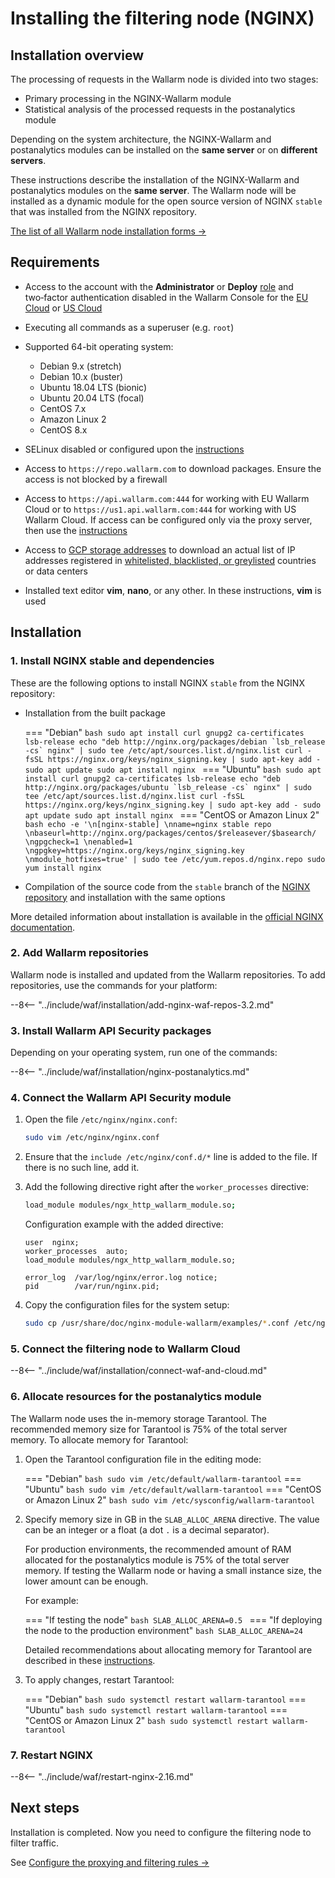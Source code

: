 [img-wl-console-users]:             ../images/check-users.png 
[memory-instr]:                     ../admin-en/configuration-guides/allocate-resources-for-waf-node.md

# Installing the filtering node (NGINX)

## Installation overview

The processing of requests in the Wallarm node is divided into two stages:

* Primary processing in the NGINX-Wallarm module
* Statistical analysis of the processed requests in the postanalytics module

Depending on the system architecture, the NGINX-Wallarm and postanalytics modules can be installed on the **same server** or on **different servers**.

These instructions describe the installation of the NGINX-Wallarm and postanalytics modules on the **same server**. The Wallarm node will be installed as a dynamic module for the open source version of NGINX `stable` that was installed from the NGINX repository.

[The list of all Wallarm node installation forms →](../admin-en/supported-platforms.md)

## Requirements

* Access to the account with the **Administrator** or **Deploy** [role](../user-guides/settings/users.md) and two‑factor authentication disabled in the Wallarm Console for the [EU Cloud](https://my.wallarm.com/) or [US Cloud](https://us1.my.wallarm.com/)
* Executing all commands as a superuser (e.g. `root`)
* Supported 64-bit operating system:

    * Debian 9.x (stretch)
    * Debian 10.x (buster)
    * Ubuntu 18.04 LTS (bionic)
    * Ubuntu 20.04 LTS (focal)
    * CentOS 7.x
    * Amazon Linux 2
    * CentOS 8.x
* SELinux disabled or configured upon the [instructions](../admin-en/configure-selinux.md)
* Access to `https://repo.wallarm.com` to download packages. Ensure the access is not blocked by a firewall
* Access to `https://api.wallarm.com:444` for working with EU Wallarm Cloud or to `https://us1.api.wallarm.com:444` for working with US Wallarm Cloud. If access can be configured only via the proxy server, then use the [instructions](qs-setup-proxy-en.md)
* Access to [GCP storage addresses](https://www.gstatic.com/ipranges/goog.json) to download an actual list of IP addresses registered in [whitelisted, blacklisted, or greylisted](../user-guides/ip-lists/overview.md) countries or data centers
* Installed text editor **vim**, **nano**, or any other. In these instructions, **vim** is used

## Installation

### 1. Install NGINX stable and dependencies

These are the following options to install NGINX `stable` from the NGINX repository:

* Installation from the built package

    === "Debian"
        ```bash
        sudo apt install curl gnupg2 ca-certificates lsb-release
        echo "deb http://nginx.org/packages/debian `lsb_release -cs` nginx" | sudo tee /etc/apt/sources.list.d/nginx.list
        curl -fsSL https://nginx.org/keys/nginx_signing.key | sudo apt-key add -
        sudo apt update
        sudo apt install nginx
        ```
    === "Ubuntu"
        ```bash
        sudo apt install curl gnupg2 ca-certificates lsb-release
        echo "deb http://nginx.org/packages/ubuntu `lsb_release -cs` nginx" | sudo tee /etc/apt/sources.list.d/nginx.list
        curl -fsSL https://nginx.org/keys/nginx_signing.key | sudo apt-key add -
        sudo apt update
        sudo apt install nginx
        ```
    === "CentOS or Amazon Linux 2"
        ```bash
        echo -e '\n[nginx-stable] \nname=nginx stable repo \nbaseurl=http://nginx.org/packages/centos/$releasever/$basearch/ \ngpgcheck=1 \nenabled=1 \ngpgkey=https://nginx.org/keys/nginx_signing.key \nmodule_hotfixes=true' | sudo tee /etc/yum.repos.d/nginx.repo
        sudo yum install nginx
        ```

* Compilation of the source code from the `stable` branch of the [NGINX repository](https://hg.nginx.org/pkg-oss/branches) and installation with the same options

More detailed information about installation is available in the [official NGINX documentation](https://www.nginx.com/resources/admin-guide/installing-nginx-open-source/).

### 2. Add Wallarm repositories

Wallarm node is installed and updated from the Wallarm repositories. To add repositories, use the commands for your platform:

--8<-- "../include/waf/installation/add-nginx-waf-repos-3.2.md"

### 3. Install Wallarm API Security packages

Depending on your operating system, run one of the commands:

--8<-- "../include/waf/installation/nginx-postanalytics.md"

### 4. Connect the Wallarm API Security module

1. Open the file `/etc/nginx/nginx.conf`:

    ```bash
    sudo vim /etc/nginx/nginx.conf
    ```
2. Ensure that the `include /etc/nginx/conf.d/*` line is added to the file. If there is no such line, add it.
3. Add the following directive right after the `worker_processes` directive:

    ```bash
    load_module modules/ngx_http_wallarm_module.so;
    ```

    Configuration example with the added directive:

    ```
    user  nginx;
    worker_processes  auto;
    load_module modules/ngx_http_wallarm_module.so;

    error_log  /var/log/nginx/error.log notice;
    pid        /var/run/nginx.pid;
    ```

4. Copy the configuration files for the system setup:

    ``` bash
    sudo cp /usr/share/doc/nginx-module-wallarm/examples/*.conf /etc/nginx/conf.d/
    ```

### 5. Connect the filtering node to Wallarm Cloud

--8<-- "../include/waf/installation/connect-waf-and-cloud.md"

### 6. Allocate resources for the postanalytics module

The Wallarm node uses the in-memory storage Tarantool. The recommended memory size for Tarantool is 75% of the total server memory. To allocate memory for Tarantool:

1. Open the Tarantool configuration file in the editing mode:

    === "Debian"
        ``` bash
        sudo vim /etc/default/wallarm-tarantool
        ```
    === "Ubuntu"
        ``` bash
        sudo vim /etc/default/wallarm-tarantool
        ```
    === "CentOS or Amazon Linux 2"
        ``` bash
        sudo vim /etc/sysconfig/wallarm-tarantool
        ```
2. Specify memory size in GB in the `SLAB_ALLOC_ARENA` directive. The value can be an integer or a float (a dot `.` is a decimal separator).

    For production environments, the recommended amount of RAM allocated for the postanalytics module is 75% of the total server memory. If testing the Wallarm node or having a small instance size, the lower amount can be enough.

    For example:
    
    === "If testing the node"
        ```bash
        SLAB_ALLOC_ARENA=0.5
        ```
    === "If deploying the node to the production environment"
        ```bash
        SLAB_ALLOC_ARENA=24
        ```
    
    Detailed recommendations about allocating memory for Tarantool are described in these [instructions][memory-instr]. 
3. To apply changes, restart Tarantool:

    === "Debian"
        ``` bash
        sudo systemctl restart wallarm-tarantool
        ```
    === "Ubuntu"
        ``` bash
        sudo systemctl restart wallarm-tarantool
        ```
    === "CentOS or Amazon Linux 2"
        ```bash
        sudo systemctl restart wallarm-tarantool
        ```

### 7. Restart NGINX

--8<-- "../include/waf/restart-nginx-2.16.md"

## Next steps

Installation is completed. Now you need to configure the filtering node to filter traffic.

See [Configure the proxying and filtering rules →](qs-setup-proxy-en.md)
